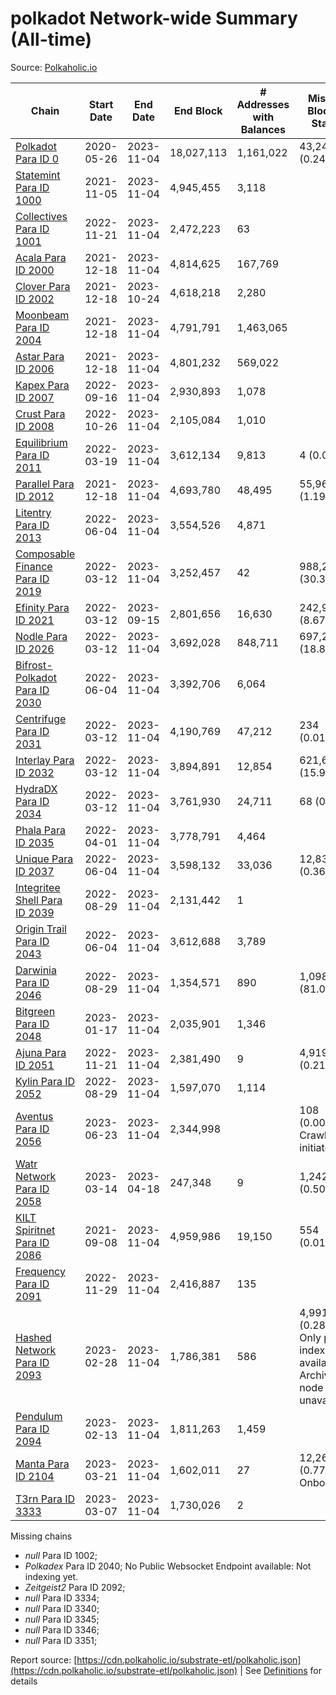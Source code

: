 # polkadot Network-wide Summary (All-time)

Source: [Polkaholic.io](https://polkaholic.io)


| Chain            | Start Date | End Date | End Block | # Addresses with Balances | Missing Blocks / Status |
| ---------------- | ---------- | ---------| --------- | ------------------------- | ----------------------- |
| [Polkadot Para ID 0](/polkadot/0-polkadot) | 2020-05-26 | 2023-11-04 | 18,027,113 |  1,161,022 | 43,249 (0.24%)  |
| [Statemint Para ID 1000](/polkadot/1000-statemint) | 2021-11-05 | 2023-11-04 | 4,945,455 |  3,118 |    |
| [Collectives Para ID 1001](/polkadot/1001-collectives) | 2022-11-21 | 2023-11-04 | 2,472,223 |  63 |    |
| [Acala Para ID 2000](/polkadot/2000-acala) | 2021-12-18 | 2023-11-04 | 4,814,625 |  167,769 |    |
| [Clover Para ID 2002](/polkadot/2002-clover) | 2021-12-18 | 2023-10-24 | 4,618,218 |  2,280 |    |
| [Moonbeam Para ID 2004](/polkadot/2004-moonbeam) | 2021-12-18 | 2023-11-04 | 4,791,791 |  1,463,065 |    |
| [Astar Para ID 2006](/polkadot/2006-astar) | 2021-12-18 | 2023-11-04 | 4,801,232 |  569,022 |    |
| [Kapex Para ID 2007](/polkadot/2007-kapex) | 2022-09-16 | 2023-11-04 | 2,930,893 |  1,078 |    |
| [Crust Para ID 2008](/polkadot/2008-crust) | 2022-10-26 | 2023-11-04 | 2,105,084 |  1,010 |    |
| [Equilibrium Para ID 2011](/polkadot/2011-equilibrium) | 2022-03-19 | 2023-11-04 | 3,612,134 |  9,813 | 4 (0.00%)  |
| [Parallel Para ID 2012](/polkadot/2012-parallel) | 2021-12-18 | 2023-11-04 | 4,693,780 |  48,495 | 55,968 (1.19%)  |
| [Litentry Para ID 2013](/polkadot/2013-litentry) | 2022-06-04 | 2023-11-04 | 3,554,526 |  4,871 |    |
| [Composable Finance Para ID 2019](/polkadot/2019-composable) | 2022-03-12 | 2023-11-04 | 3,252,457 |  42 | 988,228 (30.38%)  |
| [Efinity Para ID 2021](/polkadot/2021-efinity) | 2022-03-12 | 2023-09-15 | 2,801,656 |  16,630 | 242,949 (8.67%)  |
| [Nodle Para ID 2026](/polkadot/2026-nodle) | 2022-03-12 | 2023-11-04 | 3,692,028 |  848,711 | 697,249 (18.89%)  |
| [Bifrost-Polkadot Para ID 2030](/polkadot/2030-bifrost-dot) | 2022-06-04 | 2023-11-04 | 3,392,706 |  6,064 |    |
| [Centrifuge Para ID 2031](/polkadot/2031-centrifuge) | 2022-03-12 | 2023-11-04 | 4,190,769 |  47,212 | 234 (0.01%)  |
| [Interlay Para ID 2032](/polkadot/2032-interlay) | 2022-03-12 | 2023-11-04 | 3,894,891 |  12,854 | 621,626 (15.96%)  |
| [HydraDX Para ID 2034](/polkadot/2034-hydradx) | 2022-03-12 | 2023-11-04 | 3,761,930 |  24,711 | 68 (0.00%)  |
| [Phala Para ID 2035](/polkadot/2035-phala) | 2022-04-01 | 2023-11-04 | 3,778,791 |  4,464 |    |
| [Unique Para ID 2037](/polkadot/2037-unique) | 2022-06-04 | 2023-11-04 | 3,598,132 |  33,036 | 12,839 (0.36%)  |
| [Integritee Shell Para ID 2039](/polkadot/2039-integritee-shell) | 2022-08-29 | 2023-11-04 | 2,131,442 |  1 |    |
| [Origin Trail Para ID 2043](/polkadot/2043-origintrail) | 2022-06-04 | 2023-11-04 | 3,612,688 |  3,789 |    |
| [Darwinia Para ID 2046](/polkadot/2046-darwinia) | 2022-08-29 | 2023-11-04 | 1,354,571 |  890 | 1,098,047 (81.06%)  |
| [Bitgreen Para ID 2048](/polkadot/2048-bitgreen) | 2023-01-17 | 2023-11-04 | 2,035,901 |  1,346 |    |
| [Ajuna Para ID 2051](/polkadot/2051-ajuna) | 2022-11-21 | 2023-11-04 | 2,381,490 |  9 | 4,919 (0.21%)  |
| [Kylin Para ID 2052](/polkadot/2052-kylin) | 2022-08-29 | 2023-11-04 | 1,597,070 |  1,114 |    |
| [Aventus Para ID 2056](/polkadot/2056-aventus) | 2023-06-23 | 2023-11-04 | 2,344,998 |   | 108 (0.00%) Crawling initiated |
| [Watr Network Para ID 2058](/polkadot/2058-watr) | 2023-03-14 | 2023-04-18 | 247,348 |  9 | 1,242 (0.50%)  |
| [KILT Spiritnet Para ID 2086](/polkadot/2086-kilt) | 2021-09-08 | 2023-11-04 | 4,959,986 |  19,150 | 554 (0.01%)  |
| [Frequency Para ID 2091](/polkadot/2091-frequency) | 2022-11-29 | 2023-11-04 | 2,416,887 |  135 |    |
| [Hashed Network Para ID 2093](/polkadot/2093-hashed) | 2023-02-28 | 2023-11-04 | 1,786,381 |  586 | 4,991 (0.28%) Only partial index available: Archive node unavailable |
| [Pendulum Para ID 2094](/polkadot/2094-pendulum) | 2023-02-13 | 2023-11-04 | 1,811,263 |  1,459 |    |
| [Manta Para ID 2104](/polkadot/2104-manta) | 2023-03-21 | 2023-11-04 | 1,602,011 |  27 | 12,262 (0.77%) Onboarding |
| [T3rn Para ID 3333](/polkadot/3333-t3rn) | 2023-03-07 | 2023-11-04 | 1,730,026 |  2 |    |

Missing chains


* *null* Para ID 1002; 
* *Polkadex* Para ID 2040; No Public Websocket Endpoint available: Not indexing yet.
* *Zeitgeist2* Para ID 2092; 
* *null* Para ID 3334; 
* *null* Para ID 3340; 
* *null* Para ID 3345; 
* *null* Para ID 3346; 
* *null* Para ID 3351; 

Report source: [https://cdn.polkaholic.io/substrate-etl/polkaholic.json](https://cdn.polkaholic.io/substrate-etl/polkaholic.json) | See [Definitions](/DEFINITIONS.md) for details
